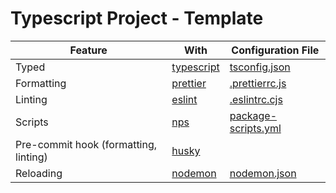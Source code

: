 # Typescript Project - Template

| Feature                               | With                                          | Configuration File                           |
|---------------------------------------|-----------------------------------------------|----------------------------------------------|
| Typed                                 | [typescript](https://www.typescriptlang.org/) | [tsconfig.json](./tsconfig.json)             |
| Formatting                            | [prettier](https://prettier.io/)              | [.prettierrc.js](./.prettierrc.js)           |
| Linting                               | [eslint](https://eslint.org/)                 | [.eslintrc.cjs](./.eslintrc.cjs)             |
| Scripts                               | [nps](https://github.com/sezna/nps)           | [package-scripts.yml](./package-scripts.yml) |
| Pre-commit hook (formatting, linting) | [husky](https://typicode.github.io/husky/#/)  |                                              |
| Reloading                             | [nodemon](https://nodemon.io/)                | [nodemon.json](./nodemon.json)               |

